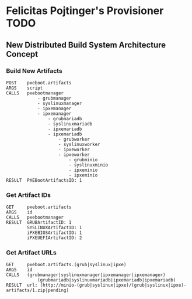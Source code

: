 # Felicitas Pojtinger's Provisioner TODO

## New Distributed Build System Architecture Concept

### Build New Artifacts

```plaintext
POST    pxeboot.artifacts
ARGS    script
CALLS   pxebootmanager
            - grubmanager
            - syslinuxmanager
            - ipxemanager
            - ipxemanager
                - grubmariadb
                - syslinuxmariadb
                - ipxemariadb
                - ipxemariadb
                    - grubworker
                    - syslinuxworker
                    - ipxeworker
                    - ipxeworker
                        - grubminio
                        - syslinuxminio
                        - ipxeminio
                        - ipxeminio
RESULT  PXEBootArtifactsID: 1
```

### Get Artifact IDs

```plaintext
GET     pxeboot.artifacts
ARGS    id
CALLS   pxebootmanager
RESULT  GRUBArtifactID: 1
        SYSLINUXArtifactID: 1
        iPXEBIOSArtifactID: 1
        iPXEUEFIArtifactID: 2
```

### Get Artifact URLs

```plaintext
GET     pxeboot.artifacts.(grub|syslinux|ipxe)
ARGS    id
CALLS   (grubmanager|syslinuxmanager|ipxemanager|ipxemanager)
            (grubmariadb|syslinuxmariadb|ipxemariadb|ipxemariadb)
RESULT  url: (http://minio-(grub|syslinux|ipxe)/(grub|syslinux|ipxe)-artifacts/1.zip|pending)
```
